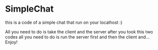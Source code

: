 # SimpleChat
this is a code of a simple chat that run on your localhost :)

All you need to do is take the client and the server 
after you took this two codes all you need to do is run the server first
and then the client 
and... Enjoy!
